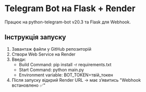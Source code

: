 # Telegram Bot на Flask + Render

Працює на python-telegram-bot v20.3 та Flask для Webhook.

## Інструкція запуску

1. Завантаж файли у GitHub репозиторій
2. Створи Web Service на Render
3. Введи:
   - Build Command: pip install -r requirements.txt
   - Start Command: python main.py
   - Environment variable: BOT_TOKEN=твій_токен
4. Після запуску відкрий Render URL → має зʼявитись "Webhook встановлено ✅"

